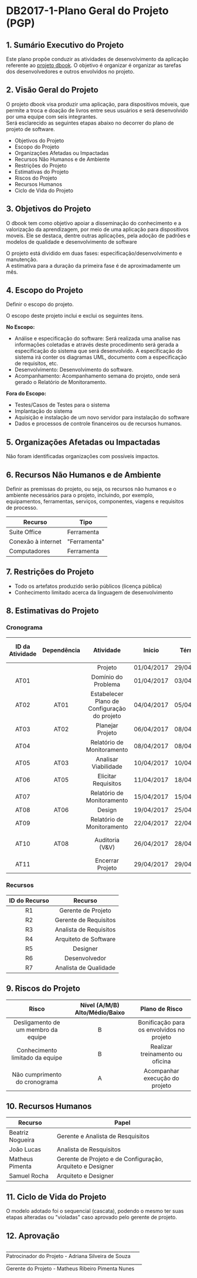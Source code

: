 # DB2017-1-Plano Geral do Projeto (PGP)

## 1. Sumário Executivo do Projeto

Este plano propõe conduzir as atividades de desenvolvimento da aplicação referente ao [projeto dbook](https://github.com/matheuspiment/dbook/blob/master/docs/DB2017-1-TAP-1.0.md).
O objetivo é organizar é organizar as tarefas dos desenvolvedores e outros envolvidos no projeto.

## 2. Visão Geral do Projeto
  
O projeto dbook visa produzir uma aplicação, para dispositivos móveis, que permite a troca e doação de livros entre seus usuários 
e será desenvolvido por uma equipe com seis integrantes.  
Será esclarecido as seguintes etapas abaixo no decorrer do plano de projeto de software.  
- Objetivos do Projeto
- Escopo do Projeto
- Organizações Afetadas ou Impactadas
- Recursos Não Humanos e de Ambiente
- Restrições do Projeto
- Estimativas do Projeto
- Riscos do Projeto
- Recursos Humanos
- Ciclo de Vida do Projeto

## 3. Objetivos do Projeto

 O dbook tem como objetivo apoiar a disseminação do conhecimento e a valorização da aprendizagem, 
 por meio de uma aplicação para dispositivos moveis. Ele se destaca, dentre outras aplicações, 
 pela adoção de padrões e modelos de qualidade e desenvolvimento de software
 
 O projeto está dividido em duas fases: especificação/desenvolvimento e manutenção.  
 A estimativa para a duração da primeira fase é de aproximadamente um mês.

## 4. Escopo do Projeto

Definir o escopo do projeto.

O escopo deste projeto inclui e exclui os seguintes itens.

**No Escopo:**  
* Análise e especificação do software: Será realizada uma analise nas informações coletadas e através deste procedimento
será gerada a especificação do sistema que será desenvolvido. A especificação do sistema irá conter os diagramas UML,
documento com a especificação de requisitos, etc.  
* Desenvolvimento: Desenvolvimento do software.     
* Acompanhamento: Acompanhamento semana do projeto, onde será gerado o Relatório de Monitoramento.   

**Fora do Escopo:**  
* Testes/Casos de Testes para o sistema    
* Implantação do sistema
* Aquisição e instalação de um novo servidor para instalação do software
* Dados e processos de controle financeiros ou de recursos humanos.

## 5. Organizações Afetadas ou Impactadas

Não foram identificadas organizações com possíveis impactos.

## 6. Recursos Não Humanos e de Ambiente

Definir as premissas do projeto, ou seja, os recursos não humanos e o ambiente necessários para o projeto, incluindo, por exemplo, equipamentos, ferramentas, serviços, componentes, viagens e requisitos de processo. 

| Recurso             | Tipo          |
| ------------------- |---------------|
| Suite Office        | Ferramenta    |
| Conexão à internet  | "Ferramenta"  |
| Computadores        | Ferramenta    |

## 7. Restrições do Projeto

* Todo os artefatos produzido serão públicos (licença pública)
* Conhecimento limitado acerca da linguagem de desenvolvimento

## 8. Estimativas do Projeto

### Cronograma

| ID da Atividade | Dependência   | Atividade   | Inicio     | Término    | Tempo Previsto (dias)   | Recurso   |
|:---------------:|:-------------:|:-----------:|:----------:|:----------:|:-----------------------:|:---------:|
|                 | | Projeto | 01/04/2017 | 29/04/2017 | 25 | |
| AT01 | | Domínio do Problema  | 01/04/2017 | 03/04/2017 | 2 | R1, R2, R3 |
| AT02 | AT01 | Estabelecer Plano de Configuração do projeto | 04/04/2017 | 05/04/2017 | 2 | R1 |
| AT03 | AT02 | Planejar Projeto | 06/04/2017 | 08/04/2017 | 3 | R1 |
| AT04 | | Relatório de Monitoramento | 08/04/2017 | 08/04/2017 | 1 | R7 |
| AT05 | AT03| Analisar Viabilidade | 10/04/2017 | 10/04/2017 | 1 | R1 |
| AT06 | AT05| Elicitar Requisitos | 11/04/2017 | 18/04/2017 | 6 | R2, R3 |
| AT07 | | Relatório de Monitoramento | 15/04/2017 | 15/04/2017 | 1 | R7 |
| AT08 | AT06| Design | 19/04/2017 | 25/04/2017 | 5 | R4, R5 |
| AT09 | | Relatório de Monitoramento | 22/04/2017 | 22/04/2017 | 1 | R7 |
| AT10 | AT08| Auditoria (V&V) | 26/04/2017 | 28/04/2017 | 3 | R1, R2, R3, R4, R5, R,7 |
| AT11 | | Encerrar Projeto | 29/04/2017 | 29/04/2017 | 1 | R1 |

### Recursos

| ID do Recurso | Recurso |
|:-------------:|:-------:|
| R1 | Gerente de Projeto |
| R2 | Gerente de Requisitos |
| R3 | Analista de Requisitos |
| R4 | Arquiteto de Software |
| R5 | Designer |
| R6 | Desenvolvedor |
| R7 | Analista de Qualidade |

## 9. Riscos do Projeto

| Risco | Nível (A/M/B) Alto/Médio/Baixo | Plano de Risco |
|:-------------:|:-------:|:-------:|
| Desligamento de um membro da equipe | B | Bonificação para os envolvidos no projeto |
| Conhecimento limitado da equipe | B | Realizar treinamento ou oficina |
| Não cumprimento do cronograma | A | Acompanhar execução do projeto |

## 10. Recursos Humanos

| Recurso | Papel |
|-------------|-------|
| Beatriz Nogueira | Gerente e Analista de Resquisitos |
| João Lucas | Analista de Resquisitos |
| Matheus Pimenta  | Gerente de Projeto e de Configuração, Arquiteto e Designer |
| Samuel Rocha     | Arquiteto e Designer |

## 11. Ciclo de Vida do Projeto

O modelo adotado foi o sequencial (cascata), podendo o mesmo ter suas etapas alteradas ou "violadas" caso aprovado pelo
gerente de projeto.

## 12. Aprovação

<dl>
  <dt>_________________________________________________________</dt>
  <dt>Patrocinador do Projeto - Adriana Silveira de Souza</dt>

  <dt>__________________________________________________________</dt>
  <dt>Gerente do Projeto - Matheus Ribeiro Pimenta Nunes</dt>
</dl>
<dl>
